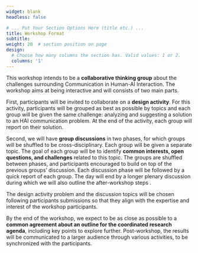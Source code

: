 ```yaml
---
widget: blank
headless: false

# ... Put Your Section Options Here (title etc.) ...
title: Workshop Format
subtitle:
weight: 20  # section position on page
design:
  # Choose how many columns the section has. Valid values: 1 or 2.
  columns: '1'
---
```

This workshop intends to be a **collaborative thinking group** about the challenges surrounding Communication in Human-AI Interaction. The workshop aims at being interactive and will consists of two main parts.

First, participants will be invited to collaborate on a **design activity**. For this activity, participants will be grouped as best as possible by topics and each group will be given the same challenge: analyzing and suggesting a solution to an HAI communication problem. At the end of the activity, each group will report on their solution. 

Second, we will have **group discussions** in two phases, for which groups will be shuffled to be cross-disciplinary. Each group will be given a separate topic. The goal of each group will be to identify **common interests, open questions, and challenges** related to this topic. The groups are shuffled between phases, and participants encouraged to build on top of the previous groups’ discussion. Each discussion phase will be followed by a quick report of each group. The day will end by a longer plenary discussion during which we will also outline the after-workshop steps .

The design activity problem and the discussion topics will be chosen following participants submissions so that they align with the expertise and interest of the workshop participants.

By the end of the workshop, we expect to be as close as possible to a **common agreement about an outline for the coordinated research agenda**, including key points to explore further. Post-workshop, the results will be communicated to a larger audience through various activities, to be synchronized with the participants. 



